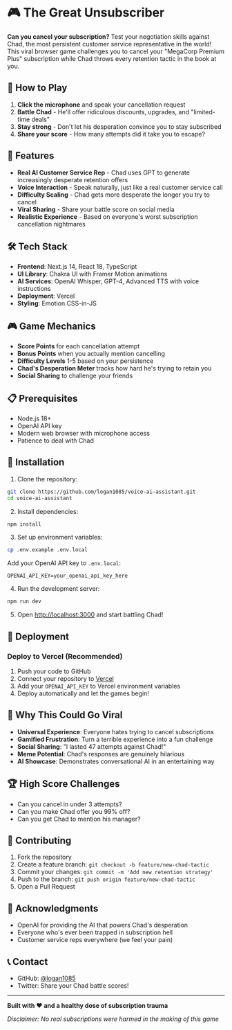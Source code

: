 # 🎮 The Great Unsubscriber

**Can you cancel your subscription?** Test your negotiation skills against Chad, the most persistent customer service representative in the world! This viral browser game challenges you to cancel your "MegaCorp Premium Plus" subscription while Chad throws every retention tactic in the book at you.

## 🎯 How to Play

1. **Click the microphone** and speak your cancellation request
2. **Battle Chad** - He'll offer ridiculous discounts, upgrades, and "limited-time deals"
3. **Stay strong** - Don't let his desperation convince you to stay subscribed
4. **Share your score** - How many attempts did it take you to escape?

## 🚀 Features

- **Real AI Customer Service Rep** - Chad uses GPT to generate increasingly desperate retention offers
- **Voice Interaction** - Speak naturally, just like a real customer service call
- **Difficulty Scaling** - Chad gets more desperate the longer you try to cancel
- **Viral Sharing** - Share your battle score on social media
- **Realistic Experience** - Based on everyone's worst subscription cancellation nightmares

## 🛠 Tech Stack

- **Frontend**: Next.js 14, React 18, TypeScript
- **UI Library**: Chakra UI with Framer Motion animations
- **AI Services**: OpenAI Whisper, GPT-4, Advanced TTS with voice instructions
- **Deployment**: Vercel
- **Styling**: Emotion CSS-in-JS

## 🎮 Game Mechanics

- **Score Points** for each cancellation attempt
- **Bonus Points** when you actually mention cancelling
- **Difficulty Levels** 1-5 based on your persistence
- **Chad's Desperation Meter** tracks how hard he's trying to retain you
- **Social Sharing** to challenge your friends

## 📋 Prerequisites

- Node.js 18+ 
- OpenAI API key
- Modern web browser with microphone access
- Patience to deal with Chad

## 🔧 Installation

1. Clone the repository:
```bash
git clone https://github.com/logan1085/voice-ai-assistant.git
cd voice-ai-assistant
```

2. Install dependencies:
```bash
npm install
```

3. Set up environment variables:
```bash
cp .env.example .env.local
```
Add your OpenAI API key to `.env.local`:
```
OPENAI_API_KEY=your_openai_api_key_here
```

4. Run the development server:
```bash
npm run dev
```

5. Open [http://localhost:3000](http://localhost:3000) and start battling Chad!

## 🚀 Deployment

### Deploy to Vercel (Recommended)

1. Push your code to GitHub
2. Connect your repository to [Vercel](https://vercel.com)
3. Add your `OPENAI_API_KEY` to Vercel environment variables
4. Deploy automatically and let the games begin!

## 🎯 Why This Could Go Viral

- **Universal Experience**: Everyone hates trying to cancel subscriptions
- **Gamified Frustration**: Turn a terrible experience into a fun challenge
- **Social Sharing**: "I lasted 47 attempts against Chad!"
- **Meme Potential**: Chad's responses are genuinely hilarious
- **AI Showcase**: Demonstrates conversational AI in an entertaining way

## 🏆 High Score Challenges

- Can you cancel in under 3 attempts?
- Can you make Chad offer you 99% off?
- Can you get Chad to mention his manager?

## 🤝 Contributing

1. Fork the repository
2. Create a feature branch: `git checkout -b feature/new-chad-tactic`
3. Commit your changes: `git commit -m 'Add new retention strategy'`
4. Push to the branch: `git push origin feature/new-chad-tactic`
5. Open a Pull Request

## 🙏 Acknowledgments

- OpenAI for providing the AI that powers Chad's desperation
- Everyone who's ever been trapped in subscription hell
- Customer service reps everywhere (we feel your pain)

## 📞 Contact

- GitHub: [@logan1085](https://github.com/logan1085)
- Twitter: Share your Chad battle scores!

---

**Built with ❤️ and a healthy dose of subscription trauma** 

*Disclaimer: No real subscriptions were harmed in the making of this game* 